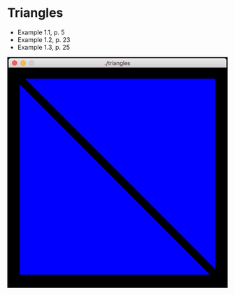 Triangles
=========

  * Example 1.1, p. 5
  * Example 1.2, p. 23
  * Example 1.3, p. 25

  ![Screenshot](screenshot.png)
